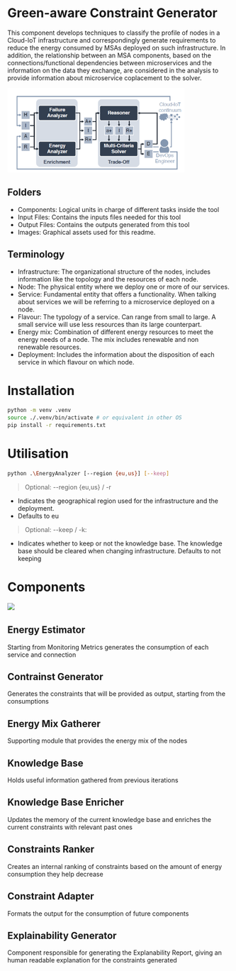 # Green-aware Constraint Generator

This component develops techniques to classify the profile of nodes in a Cloud-IoT infrastructure and correspondingly generate requirements to reduce the energy consumed by MSAs deployed on such infrastructure. In addition, the relationship between an MSA components, based on the connections/functional dependencies between microservices and the information on the data they exchange, are considered in the analysis to provide information about microservice coplacement to the solver.

<img  src="images/FREEDAApproach.png"  width="400">

## Folders

- Components: Logical units in charge of different tasks inside the tool
- Input Files: Contains the inputs files needed for this tool
- Output Files: Contains the outputs generated from this tool
- Images: Graphical assets used for this readme.

## Terminology

- Infrastructure: The organizational structure of the nodes, includes information like the topology and the resources of each node.
- Node: The physical entity where we deploy one or more of our services.
- Service: Fundamental entity that offers a functionality. When talking about services we will be referring to a microservice deployed on a node.
- Flavour: The typology of a service. Can range from small to large. A small service will use less resources than its large counterpart.
- Energy mix: Combination of different energy resources to meet the energy needs of a node. The mix includes renewable and non renewable resources.
- Deployment: Includes the information about the disposition of each service in which flavour on which node.

# Installation

```bash
python -m venv .venv
source ./.venv/bin/activate # or equivalent in other OS
pip install -r requirements.txt
```
# Utilisation
```bash
python .\EnergyAnalyzer [--region {eu,us}] [--keep]
```
> Optional: --region {eu,us} / -r 
- Indicates the geographical region used for the infrastructure and the deployment.
- Defaults to eu

> Optional: --keep / -k:
- Indicates whether to keep or not the knowledge base. The knowledge base should be cleared when changing infrastructure.
Defaults to not keeping

# Components

<img  src="FREEDA_EnergyAnalyserArchitecture.png"  width="400">

## Energy Estimator

Starting from Monitoring Metrics generates the consumption of each service and connection

## Contrainst Generator

Generates the constraints that will be provided as output, starting from the consumptions

## Energy Mix Gatherer

Supporting module that provides the energy mix of the nodes

## Knowledge Base

Holds useful information gathered from previous iterations

## Knowledge Base Enricher

Updates the memory of the current knowledge base and enriches the current constraints with relevant past ones

## Constraints Ranker

Creates an internal ranking of constraints based on the amount of energy consumption they help decrease

## Constraint Adapter

Formats the output for the consumption of future components

## Explainability Generator

Component responsible for generating the Explanability Report, giving an human readable explanation for the constraints generated